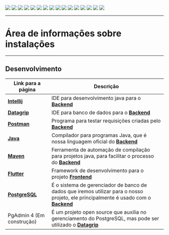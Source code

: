 [![](https://img.shields.io/badge/P%C3%A1gina%20Inicial-323330?style=for-the-badge)](home)
[![](https://img.shields.io/badge/Processos-323330?style=for-the-badge)](processo)
[![](https://img.shields.io/badge/Design/Mockups-323330?style=for-the-badge)](design_mockups)
[![](https://img.shields.io/badge/Instala%C3%A7%C3%A3o-FF4500?style=for-the-badge)](Instalação)
[![](https://img.shields.io/badge/Escopo%20e%20Cronograma-323330?style=for-the-badge)](escopo)
[![](https://img.shields.io/badge/Arquitetura-323330?style=for-the-badge)](arquitetura)
[![](https://img.shields.io/badge/Configura%C3%A7%C3%A3o-323330?style=for-the-badge)](configuracao)
[![](https://img.shields.io/badge/Utiliza%C3%A7%C3%A3o-323330?style=for-the-badge)](utilizacao)
[![](https://img.shields.io/badge/C%C3%B3digo-323330?style=for-the-badge)](codigo)
[![](https://img.shields.io/badge/Banco%20de%20dados-323330?style=for-the-badge)](banco_dados)
[![](https://img.shields.io/badge/Qualidade-323330?style=for-the-badge)](qualidade)
[![](https://img.shields.io/badge/Markdown-323330?style=for-the-badge)](markdown)
[![](https://img.shields.io/badge/ger%C3%AAncia-323330?style=for-the-badge)](gerencia)
[![](https://img.shields.io/badge/squads-323330?style=for-the-badge)](squads)
[![](https://img.shields.io/badge/retrospectivas-323330?style=for-the-badge)](Retro)
[![](https://img.shields.io/badge/estudos-323330?style=for-the-badge)](estudos)

---

# Área de informações sobre instalações

---

## Desenvolvimento

|Link para a página|Descrição
|---|---|
|[**Intellij**](backend/intellij_instalacao)| IDE para desenvolvimento java para o [**Backend**](backend/backend_home)
|[**Datagrip**](backend/datagrip_instalacao)| IDE para banco de dados para o [**Backend**](backend/backend_home)
|[**Postman**](backend/postman_instalacao)| Programa para testar requisições criadas pelo [**Backend**](backend/backend_home)
|[**Java**](backend/java_instalacao)| Compilador para programas Java, que é nossa linguagem oficial do [**Backend**](backend/backend_home)
|[**Maven**](backend/maven_instalacao)| Ferramenta de automação de compilação para projetos java, para facilitar o processo do [**Backend**](backend/backend_home)
|[**Flutter**](frontend/flutter_instalacao)| Framework de desenvolvimento para o projeto [**Frontend**](frontend/frontend_home)
|[**PostgreSQL**](database/postgresql_instalacao)| É o sistema de gerenciador de banco de dados que iremos utilizar para o nosso projeto, ele principalmente é usado com o [**Backend**](backend/backend_home)
|PgAdmin 4 (Em construção)| É um projeto open source que auxilia no gerenciamento do PostgreSQL, mas pode ser utilizado o [**Datagrip**](backend/datagrip_instalacao)






